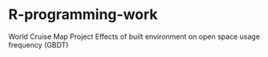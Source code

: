 # R-programming-work
 World Cruise Map Project
 <n>
 Effects of built environment on open space usage frequency (GBDT)
